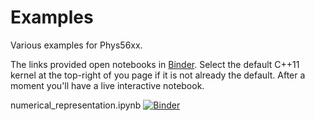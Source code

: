 # Examples

Various examples for Phys56xx.

The links provided open notebooks in [Binder](https://mybinder.org/).  Select the default C++11 kernel at the top-right of you page if it is not already the default.  After a moment you'll have a live interactive notebook.


numerical_representation.ipynb [![Binder](http://mybinder.org/badge_logo.svg)](http://mybinder.org/v2/gh/UVaCompPhys/Examples/main?filepath=numerical_representation.ipynb)

